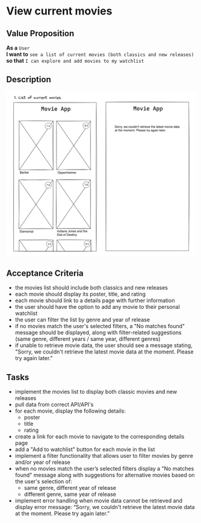# View current movies

## Value Proposition

**As a** `User` <br>
**I want to** `see a list of current movies (both classics and new releases)` <br>
**so that** `I can explore and add movies to my watchlist` <br>

## Description

![wireframe](./assets/scribble-movie-list.png)

## Acceptance Criteria

- the movies list should include both classics and new releases
- each movie should display its poster, title, and rating
- each movie should link to a details page with further information
- the user should have the option to add any movie to their personal watchlist
- the user can filter the list by genre and year of release
- if no movies match the user's selected filters, a "No matches found" message should be displayed, along with filter-related suggestions (same genre, different years / same year, different genres)
- if unable to retrieve movie data, the user should see a message stating, "Sorry, we couldn't retrieve the latest movie data at the moment. Please try again later."

## Tasks

- implement the movies list to display both classic movies and new releases
- pull data from correct API/API's
- for each movie, display the following details:
  - poster
  - title
  - rating
- create a link for each movie to navigate to the corresponding details page
- add a "Add to watchlist" button for each movie in the list
- implement a filter functionality that allows user to filter movies by genre and/or year of release
- when no movies match the user’s selected filters display a "No matches found" message along with suggestions for alternative movies based on the user's selection of:
  - same genre, different year of release
  - different genre, same year of release
- implement error handling when movie data cannot be retrieved and display error message: “Sorry, we couldn't retrieve the latest movie data at the moment. Please try again later.”
